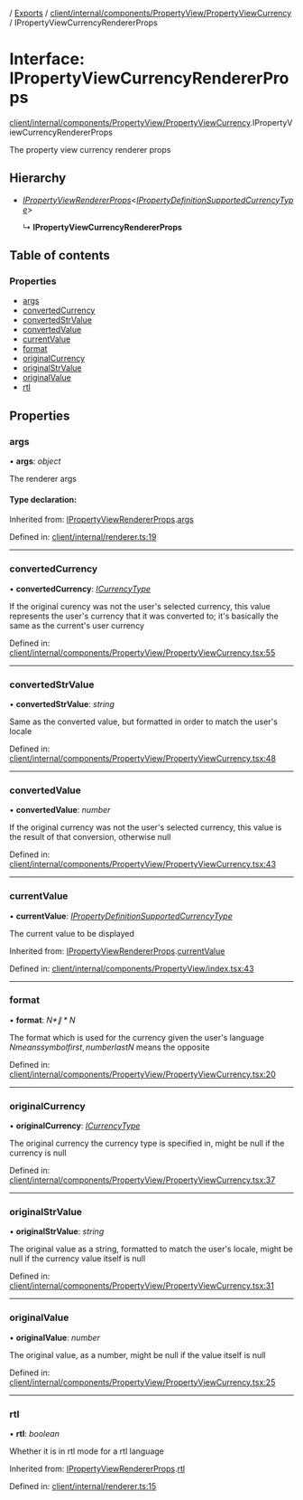 [](../README.md) / [Exports](../modules.md) / [client/internal/components/PropertyView/PropertyViewCurrency](../modules/client_internal_components_propertyview_propertyviewcurrency.md) / IPropertyViewCurrencyRendererProps

# Interface: IPropertyViewCurrencyRendererProps

[client/internal/components/PropertyView/PropertyViewCurrency](../modules/client_internal_components_propertyview_propertyviewcurrency.md).IPropertyViewCurrencyRendererProps

The property view currency renderer props

## Hierarchy

* [*IPropertyViewRendererProps*](client_internal_components_propertyview.ipropertyviewrendererprops.md)<[*IPropertyDefinitionSupportedCurrencyType*](base_root_module_itemdefinition_propertydefinition_types_currency.ipropertydefinitionsupportedcurrencytype.md)\>

  ↳ **IPropertyViewCurrencyRendererProps**

## Table of contents

### Properties

- [args](client_internal_components_propertyview_propertyviewcurrency.ipropertyviewcurrencyrendererprops.md#args)
- [convertedCurrency](client_internal_components_propertyview_propertyviewcurrency.ipropertyviewcurrencyrendererprops.md#convertedcurrency)
- [convertedStrValue](client_internal_components_propertyview_propertyviewcurrency.ipropertyviewcurrencyrendererprops.md#convertedstrvalue)
- [convertedValue](client_internal_components_propertyview_propertyviewcurrency.ipropertyviewcurrencyrendererprops.md#convertedvalue)
- [currentValue](client_internal_components_propertyview_propertyviewcurrency.ipropertyviewcurrencyrendererprops.md#currentvalue)
- [format](client_internal_components_propertyview_propertyviewcurrency.ipropertyviewcurrencyrendererprops.md#format)
- [originalCurrency](client_internal_components_propertyview_propertyviewcurrency.ipropertyviewcurrencyrendererprops.md#originalcurrency)
- [originalStrValue](client_internal_components_propertyview_propertyviewcurrency.ipropertyviewcurrencyrendererprops.md#originalstrvalue)
- [originalValue](client_internal_components_propertyview_propertyviewcurrency.ipropertyviewcurrencyrendererprops.md#originalvalue)
- [rtl](client_internal_components_propertyview_propertyviewcurrency.ipropertyviewcurrencyrendererprops.md#rtl)

## Properties

### args

• **args**: *object*

The renderer args

#### Type declaration:

Inherited from: [IPropertyViewRendererProps](client_internal_components_propertyview.ipropertyviewrendererprops.md).[args](client_internal_components_propertyview.ipropertyviewrendererprops.md#args)

Defined in: [client/internal/renderer.ts:19](https://github.com/onzag/itemize/blob/0e9b128c/client/internal/renderer.ts#L19)

___

### convertedCurrency

• **convertedCurrency**: [*ICurrencyType*](imported_resources.icurrencytype.md)

If the original curency was not the user's selected
currency, this value represents the user's currency
that it was converted to; it's basically the same as
the current's user currency

Defined in: [client/internal/components/PropertyView/PropertyViewCurrency.tsx:55](https://github.com/onzag/itemize/blob/0e9b128c/client/internal/components/PropertyView/PropertyViewCurrency.tsx#L55)

___

### convertedStrValue

• **convertedStrValue**: *string*

Same as the converted value, but formatted in order
to match the user's locale

Defined in: [client/internal/components/PropertyView/PropertyViewCurrency.tsx:48](https://github.com/onzag/itemize/blob/0e9b128c/client/internal/components/PropertyView/PropertyViewCurrency.tsx#L48)

___

### convertedValue

• **convertedValue**: *number*

If the original currency was not the user's selected
currency, this value is the result of that conversion,
otherwise null

Defined in: [client/internal/components/PropertyView/PropertyViewCurrency.tsx:43](https://github.com/onzag/itemize/blob/0e9b128c/client/internal/components/PropertyView/PropertyViewCurrency.tsx#L43)

___

### currentValue

• **currentValue**: [*IPropertyDefinitionSupportedCurrencyType*](base_root_module_itemdefinition_propertydefinition_types_currency.ipropertydefinitionsupportedcurrencytype.md)

The current value to be displayed

Inherited from: [IPropertyViewRendererProps](client_internal_components_propertyview.ipropertyviewrendererprops.md).[currentValue](client_internal_components_propertyview.ipropertyviewrendererprops.md#currentvalue)

Defined in: [client/internal/components/PropertyView/index.tsx:43](https://github.com/onzag/itemize/blob/0e9b128c/client/internal/components/PropertyView/index.tsx#L43)

___

### format

• **format**: *$N* \| *N$*

The format which is used for the currency given the user's language
$N means symbol first, number last N$ means the opposite

Defined in: [client/internal/components/PropertyView/PropertyViewCurrency.tsx:20](https://github.com/onzag/itemize/blob/0e9b128c/client/internal/components/PropertyView/PropertyViewCurrency.tsx#L20)

___

### originalCurrency

• **originalCurrency**: [*ICurrencyType*](imported_resources.icurrencytype.md)

The original currency the currency type is
specified in, might be null if the currency
is null

Defined in: [client/internal/components/PropertyView/PropertyViewCurrency.tsx:37](https://github.com/onzag/itemize/blob/0e9b128c/client/internal/components/PropertyView/PropertyViewCurrency.tsx#L37)

___

### originalStrValue

• **originalStrValue**: *string*

The original value as a string, formatted
to match the user's locale, might be null
if the currency value itself is null

Defined in: [client/internal/components/PropertyView/PropertyViewCurrency.tsx:31](https://github.com/onzag/itemize/blob/0e9b128c/client/internal/components/PropertyView/PropertyViewCurrency.tsx#L31)

___

### originalValue

• **originalValue**: *number*

The original value, as a number, might be null
if the value itself is null

Defined in: [client/internal/components/PropertyView/PropertyViewCurrency.tsx:25](https://github.com/onzag/itemize/blob/0e9b128c/client/internal/components/PropertyView/PropertyViewCurrency.tsx#L25)

___

### rtl

• **rtl**: *boolean*

Whether it is in rtl mode for a rtl language

Inherited from: [IPropertyViewRendererProps](client_internal_components_propertyview.ipropertyviewrendererprops.md).[rtl](client_internal_components_propertyview.ipropertyviewrendererprops.md#rtl)

Defined in: [client/internal/renderer.ts:15](https://github.com/onzag/itemize/blob/0e9b128c/client/internal/renderer.ts#L15)
